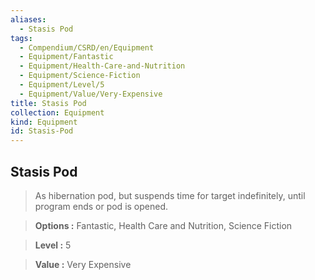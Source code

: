 ```yaml
---
aliases:
  - Stasis Pod
tags:
  - Compendium/CSRD/en/Equipment
  - Equipment/Fantastic
  - Equipment/Health-Care-and-Nutrition
  - Equipment/Science-Fiction
  - Equipment/Level/5
  - Equipment/Value/Very-Expensive
title: Stasis Pod
collection: Equipment
kind: Equipment
id: Stasis-Pod
---
```

## Stasis Pod    
    
>As hibernation pod, but suspends time for target indefinitely, until program ends or pod is opened.    
> **Options :** Fantastic, Health Care and Nutrition, Science Fiction    
> **Level :** 5    
> **Value :** Very Expensive
